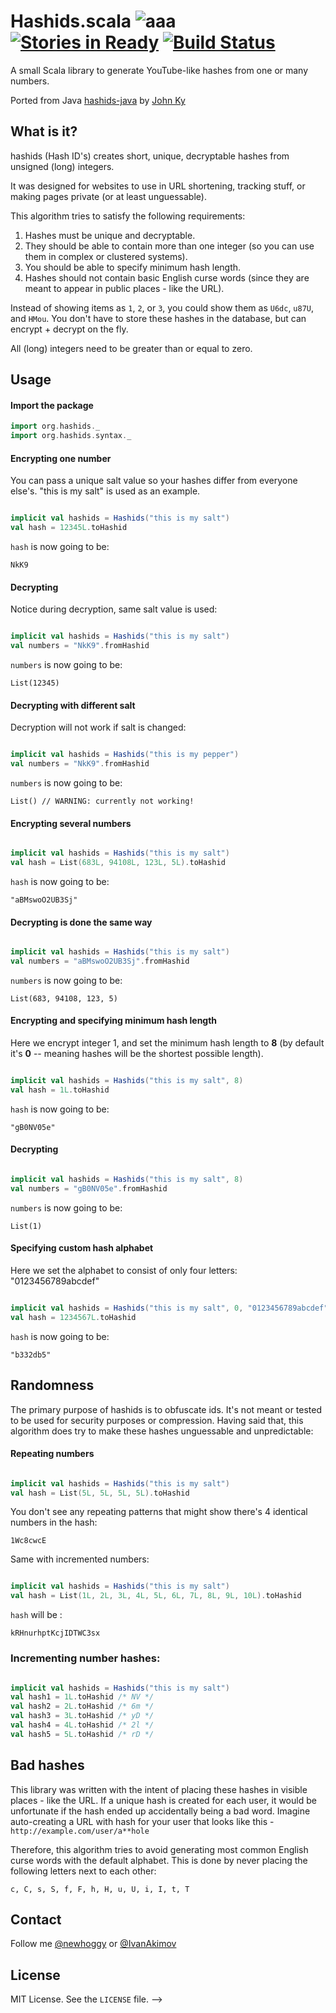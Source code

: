 # Hashids.scala ![aaa](http://img.shields.io/badge/hashids--scala-0.3.3-ff69b4.svg)  [![Stories in Ready](https://badge.waffle.io/newhoggy/hashids-scala.png?label=ready&title=Ready)](https://waffle.io/newhoggy/hashids-scala) [![Build Status](https://drone.io/github.com/newhoggy/hashids-scala/status.png)](https://drone.io/github.com/newhoggy/hashids-scala/latest)

A small Scala library to generate YouTube-like hashes from one or many numbers.

Ported from Java [hashids-java](https://github.com/jiecao-fm/hashids-java) by [John Ky](https://github.com/newhoggy)

## What is it?

hashids (Hash ID's) creates short, unique, decryptable hashes from unsigned (long) integers.

It was designed for websites to use in URL shortening, tracking stuff, or making pages private (or at least unguessable).

This algorithm tries to satisfy the following requirements:

1. Hashes must be unique and decryptable.
2. They should be able to contain more than one integer (so you can use them in complex or clustered systems).
3. You should be able to specify minimum hash length.
4. Hashes should not contain basic English curse words (since they are meant to appear in public places - like the URL).

Instead of showing items as `1`, `2`, or `3`, you could show them as `U6dc`, `u87U`, and `HMou`.
You don't have to store these hashes in the database, but can encrypt + decrypt on the fly.

All (long) integers need to be greater than or equal to zero.

## Usage

#### Import the package

```scala
import org.hashids._
import org.hashids.syntax._
```

#### Encrypting one number

You can pass a unique salt value so your hashes differ from everyone else's.  "this is my salt" is used as an example.

```scala

implicit val hashids = Hashids("this is my salt")
val hash = 12345L.toHashid
```

`hash` is now going to be:

	NkK9

#### Decrypting

Notice during decryption, same salt value is used:

```scala

implicit val hashids = Hashids("this is my salt")
val numbers = "NkK9".fromHashid
```

`numbers` is now going to be:

	List(12345)

#### Decrypting with different salt

Decryption will not work if salt is changed:

```scala

implicit val hashids = Hashids("this is my pepper")
val numbers = "NkK9".fromHashid
```

`numbers` is now going to be:

	List() // WARNING: currently not working!

#### Encrypting several numbers

```scala

implicit val hashids = Hashids("this is my salt")
val hash = List(683L, 94108L, 123L, 5L).toHashid
```

`hash` is now going to be:

	"aBMswoO2UB3Sj"

#### Decrypting is done the same way

```scala

implicit val hashids = Hashids("this is my salt")
val numbers = "aBMswoO2UB3Sj".fromHashid
```

`numbers` is now going to be:

	List(683, 94108, 123, 5)

#### Encrypting and specifying minimum hash length

Here we encrypt integer 1, and set the minimum hash length to **8** (by default it's **0** -- meaning hashes will be the shortest possible length).

```scala

implicit val hashids = Hashids("this is my salt", 8)
val hash = 1L.toHashid
```

`hash` is now going to be:

	"gB0NV05e"

#### Decrypting

```scala

implicit val hashids = Hashids("this is my salt", 8)
val numbers = "gB0NV05e".fromHashid
```

`numbers` is now going to be:

	List(1)

#### Specifying custom hash alphabet

Here we set the alphabet to consist of only four letters: "0123456789abcdef"

```scala

implicit val hashids = Hashids("this is my salt", 0, "0123456789abcdef")
val hash = 1234567L.toHashid
```

`hash` is now going to be:

	"b332db5"

## Randomness

The primary purpose of hashids is to obfuscate ids. It's not meant or tested to be used for security purposes or compression.
Having said that, this algorithm does try to make these hashes unguessable and unpredictable:

#### Repeating numbers

```scala

implicit val hashids = Hashids("this is my salt")
val hash = List(5L, 5L, 5L, 5L).toHashid
```

You don't see any repeating patterns that might show there's 4 identical numbers in the hash:

	1Wc8cwcE

Same with incremented numbers:

```scala

implicit val hashids = Hashids("this is my salt")
val hash = List(1L, 2L, 3L, 4L, 5L, 6L, 7L, 8L, 9L, 10L).toHashid
```

`hash` will be :

	kRHnurhptKcjIDTWC3sx

### Incrementing number hashes:

```scala

implicit val hashids = Hashids("this is my salt")
val hash1 = 1L.toHashid /* NV */
val hash2 = 2L.toHashid /* 6m */
val hash3 = 3L.toHashid /* yD */
val hash4 = 4L.toHashid /* 2l */
val hash5 = 5L.toHashid /* rD */
```

## Bad hashes

This library was written with the intent of placing these hashes in visible places - like the URL. If a unique hash is created for each user, it would be unfortunate if the hash ended up accidentally being a bad word. Imagine auto-creating a URL with hash for your user that looks like this - `http://example.com/user/a**hole`

Therefore, this algorithm tries to avoid generating most common English curse words with the default alphabet. This is done by never placing the following letters next to each other:

	c, C, s, S, f, F, h, H, u, U, i, I, t, T

## Contact

Follow me [@newhoggy](https://twitter.com/newhoggy) or [@IvanAkimov](http://twitter.com/ivanakimov)

## License

MIT License. See the `LICENSE` file.
-->
